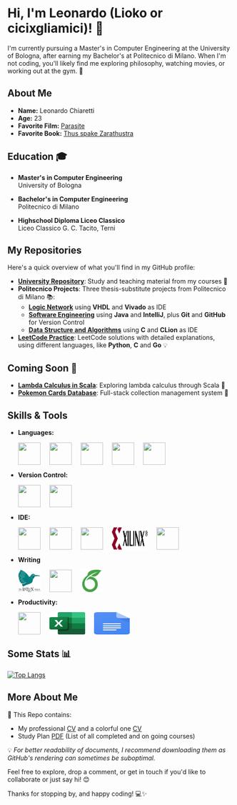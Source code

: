# Hi, I'm Leonardo (Lioko or cicixgliamici)! 👋

I'm currently pursuing a Master's in Computer Engineering at the University of Bologna, after earning my Bachelor's at Politecnico di Milano. When I'm not coding, you'll likely find me exploring philosophy, watching movies, or working out at the gym. 🚀

## About Me

- **Name:** Leonardo Chiaretti 
- **Age:** 23
- **Favorite Film:** [Parasite](https://en.wikipedia.org/wiki/Parasite_(2019_film))
- **Favorite Book:** [Thus spake Zarathustra](https://en.wikipedia.org/wiki/Thus_Spoke_Zarathustra)

## Education 🎓

- **Master's in Computer Engineering**  
  University of Bologna   


- **Bachelor's in Computer Engineering**  
  Politecnico di Milano  


- **Highschool Diploma Liceo Classico**  
  Liceo Classico G. C. Tacito, Terni 
  

## My Repositories

Here's a quick overview of what you'll find in my GitHub profile:

- [**University Repository**](https://github.com/cicixgliamici/university): Study and teaching material from my courses 📝
- **Politecnico Projects**: Three thesis-substitute projects from Politecnico di Milano 📚: 
    - [**Logic Network**](https://github.com/cicixgliamici/RetiLogiche_2024) using **VHDL** and **Vivado** as IDE
    - [**Software Engineering**](https://github.com/cicixgliamici/Ingegneria_Software2024) using **Java** and **IntelliJ**, plus **Git** and **GitHub** for Version Control
    - [**Data Structure and Algorithms**](https://github.com/cicixgliamici/Algoritmi-StruttureDati_2024) using **C** and **CLion** as IDE
- [**LeetCode Practice**](https://github.com/cicixgliamici/leetcode): LeetCode solutions with detailed explanations, using different languages, like **Python**, **C** and **Go** 💡

## Coming Soon 🚧

- [**Lambda Calculus in Scala**](#): Exploring lambda calculus through Scala 🔢
- [**Pokemon Cards Database**](#): Full-stack collection management system 🎴

## Skills & Tools

- **Languages:**
  <div style="display: flex; gap: 20px; flex-wrap: wrap;">
    <img src="https://cdn.jsdelivr.net/gh/devicons/devicon/icons/c/c-original.svg" width="50" height="50"/>
    <img src="https://cdn.jsdelivr.net/gh/devicons/devicon/icons/java/java-original.svg" width="50" height="50"/>
    <img src="https://cdn.jsdelivr.net/gh/devicons/devicon/icons/python/python-original.svg" width="50" height="50"/>
    <img src="https://cdn.jsdelivr.net/gh/devicons/devicon/icons/go/go-original-wordmark.svg" width="50" height="50"/>
    <img src="https://cdn.jsdelivr.net/gh/devicons/devicon/icons/mysql/mysql-original-wordmark.svg" width="50" height="50"/>
  </div>
  
- **Version Control:**
  <div style="display: flex; gap: 20px; flex-wrap: wrap;">
    <img src="https://cdn.jsdelivr.net/gh/devicons/devicon/icons/git/git-original.svg" width="50" height="50"/>
    <img src="https://cdn.jsdelivr.net/gh/devicons/devicon/icons/github/github-original.svg" width="50" height="50"/>
  </div>

- **IDE:**
  <div style="display: flex; gap: 20px; flex-wrap: wrap;">
    <img src="https://cdn.jsdelivr.net/gh/devicons/devicon/icons/vscode/vscode-original.svg" width="50" height="50"/>
    <img src="https://resources.jetbrains.com/storage/products/intellij-idea/img/meta/intellij-idea_logo_300x300.png" width="50" height="50"/>
    <img src="https://resources.jetbrains.com/storage/products/clion/img/meta/clion_logo_300x300.png" width="50" height="50"/>
    <img src="https://raw.githubusercontent.com/cicixgliamici/cicixgliamici/main/assets/images/vivado_logo.svg" width="80" height="50"/>
    <img src="https://cdn.jsdelivr.net/gh/devicons/devicon/icons/mysql/mysql-original.svg" width="50" height="50"/>
  </div>

- **Writing**
  <div style="display: flex; gap: 20px; flex-wrap: wrap;">
    <img src="https://raw.githubusercontent.com/cicixgliamici/cicixgliamici/main/assets/images/latex-logo.svg" width="50" height="50"/>
    <img src="https://cdn.jsdelivr.net/gh/devicons/devicon/icons/markdown/markdown-original.svg" width="50" height="50"/>
    <img src="https://raw.githubusercontent.com/cicixgliamici/cicixgliamici/main/assets/images/Overleaf_Logo.svg" width="50" height="50"/>  
  <div>

- **Productivity:**
  <div style="display: flex; gap: 20px; flex-wrap: wrap;">
    <img src="https://upload.wikimedia.org/wikipedia/commons/e/e9/Notion-logo.svg" width="50" height="50"/>
    <img src="https://raw.githubusercontent.com/cicixgliamici/cicixgliamici/main/assets/images/excel_logo.svg" width="80" height="50"/>
    <img src="https://raw.githubusercontent.com/cicixgliamici/cicixgliamici/main/assets/images/google_doc_logo.svg" width="80" height="50"/>
  </div>

## Some Stats 📊


[![Top Langs](https://github-readme-stats.vercel.app/api/top-langs/?username=cicixgliamici&layout=compact&theme=dark)](https://github.com/anuraghazra/github-readme-stats)


## More About Me

📁 This Repo contains:
- My professional [CV]() and a colorful one [CV](https://github.com/cicixgliamici/cicixgliamici/raw/main/CV-Chiaretti.pdf)
- Study Plan [PDF](https://github.com/cicixgliamici/cicixgliamici/raw/main/StudyPlan.pdf) (List of all completed and on going courses)

💡 *For better readability of documents, I recommend downloading them as GitHub's rendering can sometimes be suboptimal.*

Feel free to explore, drop a comment, or get in touch if you'd like to collaborate or just say hi! 😊

Thanks for stopping by, and happy coding! 💻✨
